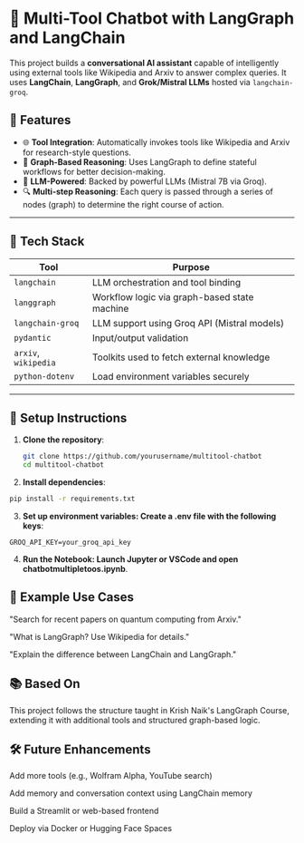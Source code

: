 # 🧠 Multi-Tool Chatbot with LangGraph and LangChain

This project builds a **conversational AI assistant** capable of intelligently using external tools like Wikipedia and Arxiv to answer complex queries. It uses **LangChain**, **LangGraph**, and **Grok/Mistral LLMs** hosted via `langchain-groq`.

## 📌 Features

- 🌐 **Tool Integration**: Automatically invokes tools like Wikipedia and Arxiv for research-style questions.
- 🔁 **Graph-Based Reasoning**: Uses LangGraph to define stateful workflows for better decision-making.
- 🧠 **LLM-Powered**: Backed by powerful LLMs (Mistral 7B via Groq).
- 🔍 **Multi-step Reasoning**: Each query is passed through a series of nodes (graph) to determine the right course of action.

---

## 🧰 Tech Stack

| Tool            | Purpose                                       |
|-----------------|-----------------------------------------------|
| `langchain`     | LLM orchestration and tool binding            |
| `langgraph`     | Workflow logic via graph-based state machine  |
| `langchain-groq`| LLM support using Groq API (Mistral models)   |
| `pydantic`      | Input/output validation                       |
| `arxiv`, `wikipedia` | Toolkits used to fetch external knowledge |
| `python-dotenv` | Load environment variables securely           |

---

## 🚀 Setup Instructions

1. **Clone the repository**:
   ```bash
   git clone https://github.com/yourusername/multitool-chatbot
   cd multitool-chatbot

2. **Install dependencies**:   
```bash
pip install -r requirements.txt
```

3. **Set up environment variables: Create a .env file with the following keys**:
```
GROQ_API_KEY=your_groq_api_key
```

4. **Run the Notebook: Launch Jupyter or VSCode and open chatbotmultipletoos.ipynb**.


## 🧪 Example Use Cases
"Search for recent papers on quantum computing from Arxiv."

"What is LangGraph? Use Wikipedia for details."

"Explain the difference between LangChain and LangGraph."

## 📚 Based On
This project follows the structure taught in Krish Naik's LangGraph Course, extending it with additional tools and structured graph-based logic.

## 🛠️ Future Enhancements
 Add more tools (e.g., Wolfram Alpha, YouTube search)

 Add memory and conversation context using LangChain memory

 Build a Streamlit or web-based frontend

 Deploy via Docker or Hugging Face Spaces

